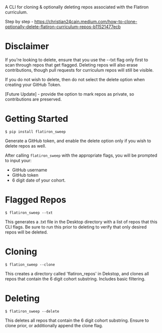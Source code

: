 A CLI for cloning & optionally deleting repos associated with the Flatiron curriculum.

Step by step - https://christian24cain.medium.com/how-to-clone-optionally-delete-flatiron-curriculum-repos-b11521477ecb

# Disclaimer

If you're looking to delete, ensure that you use the --txt flag only first to scan through repos that get flagged. Deleting repos will also erase contributions, though pull requests for curriculum repos will still be visible.

If you do not wish to delete, then do not select the delete option when creating your GitHub Token.

[Future Update] - provide the option to mark repos as private, so contributions are preserved.

# Getting Started

`$ pip install flatiron_sweep`

Generate a GitHub token, and enable the delete option only if you wish to delete repos as well.

After calling `flatiron_sweep` with the appropriate flags, you will be prompted to input your: 
- GitHub username
- GitHub token
- 6 digit date of your cohort.

# Flagged Repos

`$ flatiron_sweep --txt`

This generates a .txt file in the Desktop directory with a list of repos that this CLI flags. Be sure to run this prior to deleting to verify that only desired repos will be deleted.

# Cloning

`$ flation_sweep --clone`

This creates a directory called 'flatiron_repos' in Dekstop, and clones all repos that contain the 6 digit cohort substring. Includes basic filtering.

# Deleting

`$ flatiron_sweep --delete`

This deletes all repos that contain the 6 digit cohort substring. Ensure to clone prior, or additionally append the clone flag.